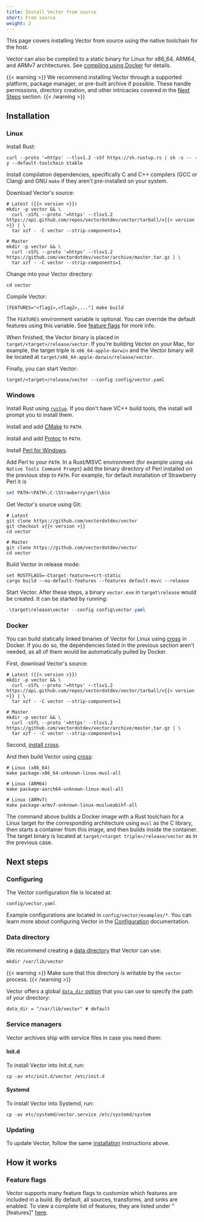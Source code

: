 ```yaml
---
title: Install Vector from source
short: From source
weight: 2
---
```


This page covers installing Vector from source using the native toolchain for the host.

Vector can also be compiled to a static binary for Linux for x86_64, ARM64, and ARMv7 architectures. See [compiling using Docker][docker] for details.

{{< warning >}}
We recommend installing Vector through a supported platform, package manager, or pre-built archive if possible. These handle permissions, directory creation, and other intricacies covered in the [Next Steps](#next-steps) section.
{{< /warning >}}

[docker]: /docs/setup/installation/manual/from-source/#docker

## Installation

### Linux

Install Rust:

```shell
curl --proto '=https' --tlsv1.2 -sSf https://sh.rustup.rs | sh -s -- -y --default-toolchain stable
```

Install compilation dependencies, specifically C and C++ compilers (GCC or Clang) and GNU `make` if they aren't pre-installed on your system.

Download Vector's source:

```shell
# Latest ({{< version >}})
mkdir -p vector && \
  curl -sSfL --proto '=https' --tlsv1.2 https://api.github.com/repos/vectordotdev/vector/tarball/v{{< version >}} | \
  tar xzf - -C vector --strip-components=1

# Master
mkdir -p vector && \
  curl -sSfL --proto '=https' --tlsv1.2 https://github.com/vectordotdev/vector/archive/master.tar.gz | \
  tar xzf - -C vector --strip-components=1
```

Change into your Vector directory:

```shell
cd vector
```

Compile Vector:

```shell
[FEATURES="<flag1>,<flag2>,..."] make build
```

The `FEATURES` environment variable is optional. You can override the default features using this variable. See [feature flags](#feature-flags) for more info.

When finished, the Vector binary is placed in `target/<target>/release/vector`. If you're building Vector on your Mac, for example, the target triple is `x86_64-apple-darwin` and the Vector binary will be located at `target/x86_64-apple-darwin/release/vector`.

Finally, you can start Vector:

```shell
target/<target>/release/vector --config config/vector.yaml
```

### Windows

Install Rust using [`rustup`][rustup]. If you don't have VC++ build tools, the install will prompt you to install them.

Install and add [CMake][cmake] to `PATH`.

Install and add [Protoc][protoc] to `PATH`.

Install [Perl for Windows][perl].

Add Perl to your `PATH`. In a Rust/MSVC environment (for example using `x64 Native Tools Command Prompt`) add the binary directory of Perl installed on the previous step to `PATH`. For example, for default installation of Strawberry Perl it is

```powershell
set PATH=%PATH%;C:\Strawberry\perl\bin
```

Get Vector's source using Git:

```shell
# Latest
git clone https://github.com/vectordotdev/vector
git checkout v{{< version >}}
cd vector

# Master
git clone https://github.com/vectordotdev/vector
cd vector
```

Build Vector in release mode:

```shell
set RUSTFLAGS=-Ctarget-feature=+crt-static
cargo build --no-default-features --features default-msvc --release
```

Start Vector. After these steps, a binary `vector.exe` in `target\release` would be created. It can be started by running:

```powershell
.\target\release\vector --config config\vector.yaml
```

### Docker

You can build statically linked binaries of Vector for Linux using [cross][] in Docker. If you do so, the dependencies listed in the previous section aren't needed, as all of them would be automatically pulled by Docker.

First, download Vector's source:

```shell
# Latest ({{< version >}})
mkdir -p vector && \
  curl -sSfL --proto '=https' --tlsv1.2 https://api.github.com/repos/vectordotdev/vector/tarball/v{{< version >}} | \
  tar xzf - -C vector --strip-components=1

# Master
mkdir -p vector && \
  curl -sSfL --proto '=https' --tlsv1.2 https://github.com/vectordotdev/vector/archive/master.tar.gz | \
  tar xzf - -C vector --strip-components=1
```

Second, [install cross][cross].

And then build Vector using [cross]:

```shell
# Linux (x86_64)
make package-x86_64-unknown-linux-musl-all

# Linux (ARM64)
make package-aarch64-unknown-linux-musl-all

# Linux (ARMv7)
make package-armv7-unknown-linux-muslueabihf-all
```

The command above builds a Docker image with a Rust toolchain for a Linux target for the corresponding architecture using `musl` as the C library, then starts a container from this image, and then builds inside the container. The target binary is located at `target/<target triple>/release/vector` as in the previous case.

## Next steps

### Configuring

The Vector configuration file is located at:

```shell
config/vector.yaml
```

Example configurations are located in `config/vector/examples/*`. You can learn more about configuring Vector in the [Configuration] documentation.

### Data directory

We recommend creating a [data directory][data_dir] that Vector can use:

```shell
mkdir /var/lib/vector
```

{{< warning >}}
Make sure that this directory is writable by the `vector` process.
{{< /warning >}}

Vector offers a global [`data_dir` option][data_dir] that you can use to specify the path of your directory:

```shell
data_dir = "/var/lib/vector" # default
```

### Service managers

Vector archives ship with service files in case you need them:

#### Init.d

To install Vector into Init.d, run:

```shell
cp -av etc/init.d/vector /etc/init.d
```

#### Systemd

To install Vector into Systemd, run:

```shell
cp -av etc/systemd/vector.service /etc/systemd/system
```

### Updating

To update Vector, follow the same [installation](#installation) instructions above.

## How it works

### Feature flags

Vector supports many feature flags to customize which features are included in a build. By default,
all sources, transforms, and sinks are enabled. To view a complete list of features, they are listed
under "[features]" [here](https://github.com/vectordotdev/vector/blob/master/Cargo.toml).

[buffer]: /docs/reference/glossary/#buffer
[cmake]: https://cmake.org/
[configuration]: /docs/reference/configuration
[cross]: https://github.com/rust-embedded/cross
[data_dir]: /docs/reference/configuration/global-options/#data_dir
[docker_logs]: /docs/reference/configuration/sources/docker_logs
[jemalloc]: https://github.com/jemalloc/jemalloc
[kafka_sink]: /docs/reference/configuration/sinks/kafka
[kafka_source]: /docs/reference/configuration/sources/kafka
[librdkafka]: https://github.com/edenhill/librdkafka
[openssl]: https://www.openssl.org
[perl]: https://www.perl.org/get.html#win32
[protoc]: https://github.com/protocolbuffers/protobuf
[rustup]: https://rustup.rs
[zlib]: https://www.zlib.net
